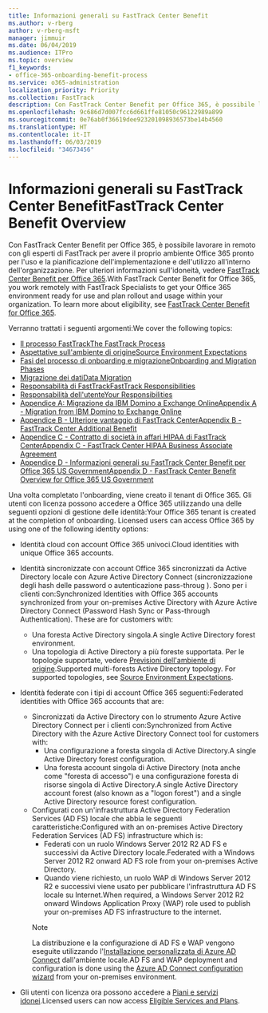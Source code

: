 ```yaml
---
title: Informazioni generali su FastTrack Center Benefit
ms.author: v-rberg
author: v-rberg-msft
manager: jimmuir
ms.date: 06/04/2019
ms.audience: ITPro
ms.topic: overview
f1_keywords:
- office-365-onboarding-benefit-process
ms.service: o365-administration
localization_priority: Priority
ms.collection: FastTrack
description: Con FastTrack Center Benefit per Office 365, è possibile lavorare in remoto con gli esperti di FastTrack per avere il proprio ambiente Office 365 pronto per l'uso e la pianificazione dell'implementazione e dell'utilizzo all'interno dell'organizzazione. Per ulteriori informazioni sull'idoneità, vedere FastTrack Center Benefit per Office 365.
ms.openlocfilehash: 9c686d7d007fcc6d661ffe81050c96122989a899
ms.sourcegitcommit: 0e76ab0f36619dee923201098936573be14b4560
ms.translationtype: HT
ms.contentlocale: it-IT
ms.lasthandoff: 06/03/2019
ms.locfileid: "34673456"
---
```

# <a name="fasttrack-center-benefit-overview"></a><span data-ttu-id="89573-104">Informazioni generali su FastTrack Center Benefit</span><span class="sxs-lookup"><span data-stu-id="89573-104">FastTrack Center Benefit Overview</span></span>

<span data-ttu-id="89573-p102">Con FastTrack Center Benefit per Office 365, è possibile lavorare in remoto con gli esperti di FastTrack per avere il proprio ambiente Office 365 pronto per l'uso e la pianificazione dell'implementazione e dell'utilizzo all'interno dell'organizzazione. Per ulteriori informazioni sull'idoneità, vedere [FastTrack Center Benefit per Office 365](O365-fasttrack-benefit-for-office-365.md).</span><span class="sxs-lookup"><span data-stu-id="89573-p102">With FastTrack Center Benefit for Office 365, you work remotely with FastTrack Specialists to get your Office 365 environment ready for use and plan rollout and usage within your organization. To learn more about eligibility, see [FastTrack Center Benefit for Office 365](O365-fasttrack-benefit-for-office-365.md).</span></span>
  
<span data-ttu-id="89573-107">Verranno trattati i seguenti argomenti:</span><span class="sxs-lookup"><span data-stu-id="89573-107">We cover the following topics:</span></span>
- [<span data-ttu-id="89573-108">Il processo FastTrack</span><span class="sxs-lookup"><span data-stu-id="89573-108">The FastTrack Process</span></span>](O365-fasttrack-process.md) 
- [<span data-ttu-id="89573-109">Aspettative sull'ambiente di origine</span><span class="sxs-lookup"><span data-stu-id="89573-109">Source Environment Expectations</span></span>](O365-source-environment-expectations.md)
- [<span data-ttu-id="89573-110">Fasi del processo di onboarding e migrazione</span><span class="sxs-lookup"><span data-stu-id="89573-110">Onboarding and Migration Phases</span></span>](O365-onboarding-and-migration.md)
- [<span data-ttu-id="89573-111">Migrazione dei dati</span><span class="sxs-lookup"><span data-stu-id="89573-111">Data Migration</span></span>](O365-data-migration.md)
- [<span data-ttu-id="89573-112">Responsabilità di FastTrack</span><span class="sxs-lookup"><span data-stu-id="89573-112">FastTrack Responsibilities</span></span>](O365-fasttrack-responsibilities.md)
- [<span data-ttu-id="89573-113">Responsabilità dell'utente</span><span class="sxs-lookup"><span data-stu-id="89573-113">Your Responsibilities</span></span>](O365-your-responsibilities.md) 
- [<span data-ttu-id="89573-114">Appendice A: Migrazione da IBM Domino a Exchange Online</span><span class="sxs-lookup"><span data-stu-id="89573-114">Appendix A - Migration from IBM Domino to Exchange Online</span></span>](O365-from-ibm-domino-to-exchange-online.md)
- [<span data-ttu-id="89573-115">Appendice B - Ulteriore vantaggio di FastTrack Center</span><span class="sxs-lookup"><span data-stu-id="89573-115">Appendix B - FastTrack Center Additional Benefit</span></span>](O365-fasttrack-additional-benefits.md)
- [<span data-ttu-id="89573-116">Appendice C - Contratto di società in affari HIPAA di FastTrack Center</span><span class="sxs-lookup"><span data-stu-id="89573-116">Appendix C - FastTrack Center HIPAA Business Associate Agreement</span></span>](O365-hipaa-business-associate-agreement.md)
- [<span data-ttu-id="89573-117">Appendice D - Informazioni generali su FastTrack Center Benefit per Office 365 US Government</span><span class="sxs-lookup"><span data-stu-id="89573-117">Appendix D - FastTrack Center Benefit Overview for Office 365 US Government</span></span>](US-Gov-appendix-overview.md)
    
<span data-ttu-id="89573-p103">Una volta completato l'onboarding, viene creato il tenant di Office 365. Gli utenti con licenza possono accedere a Office 365 utilizzando una delle seguenti opzioni di gestione delle identità:</span><span class="sxs-lookup"><span data-stu-id="89573-p103">Your Office 365 tenant is created at the completion of onboarding. Licensed users can access Office 365 by using one of the following identity options:</span></span>
- <span data-ttu-id="89573-120">Identità cloud con account Office 365 univoci.</span><span class="sxs-lookup"><span data-stu-id="89573-120">Cloud identities with unique Office 365 accounts.</span></span>
- <span data-ttu-id="89573-p104">Identità sincronizzate con account Office 365 sincronizzati da Active Directory locale con Azure Active Directory Connect (sincronizzazione degli hash delle password o autenticazione pass-throug ). Sono per i clienti con:</span><span class="sxs-lookup"><span data-stu-id="89573-p104">Synchronized Identities with Office 365 accounts synchronized from your on-premises Active Directory with Azure Active Directory Connect (Password Hash Sync or Pass-through Authentication). These are for customers with:</span></span>
  - <span data-ttu-id="89573-123">Una foresta Active Directory singola.</span><span class="sxs-lookup"><span data-stu-id="89573-123">A single Active Directory forest environment.</span></span>
  - <span data-ttu-id="89573-p105">Una topologia di Active Directory a più foreste supportata. Per le topologie supportate, vedere [Previsioni dell'ambiente di origine](O365-source-environment-expectations.md).</span><span class="sxs-lookup"><span data-stu-id="89573-p105">Supported multi-forests Active Directory topology. For supported topologies, see [Source Environment Expectations](O365-source-environment-expectations.md).</span></span>
- <span data-ttu-id="89573-126">Identità federate con i tipi di account Office 365 seguenti:</span><span class="sxs-lookup"><span data-stu-id="89573-126">Federated identities with Office 365 accounts that are:</span></span>
  - <span data-ttu-id="89573-127">Sincronizzati da Active Directory con lo strumento Azure Active Directory Connect per i clienti con:</span><span class="sxs-lookup"><span data-stu-id="89573-127">Synchronized from Active Directory with the Azure Active Directory Connect tool for customers with:</span></span>
      - <span data-ttu-id="89573-128">Una configurazione a foresta singola di Active Directory.</span><span class="sxs-lookup"><span data-stu-id="89573-128">A single Active Directory forest configuration.</span></span>
      - <span data-ttu-id="89573-129">Una foresta account singola di Active Directory (nota anche come "foresta di accesso") e una configurazione foresta di risorse singola di Active Directory.</span><span class="sxs-lookup"><span data-stu-id="89573-129">A single Active Directory account forest (also known as a "logon forest") and a single Active Directory resource forest configuration.</span></span>
  - <span data-ttu-id="89573-130">Configurati con un'infrastruttura Active Directory Federation Services (AD FS) locale che abbia le seguenti caratteristiche:</span><span class="sxs-lookup"><span data-stu-id="89573-130">Configured with an on-premises Active Directory Federation Services (AD FS) infrastructure which is:</span></span>
      - <span data-ttu-id="89573-131">Federati con un ruolo Windows Server 2012 R2 AD FS e successivi da Active Directory locale.</span><span class="sxs-lookup"><span data-stu-id="89573-131">Federated with a Windows Server 2012 R2 onward AD FS role from your on-premises Active Directory.</span></span>
      - <span data-ttu-id="89573-132">Quando viene richiesto, un ruolo WAP di Windows Server 2012 R2 e successivi viene usato per pubblicare l'infrastruttura AD FS locale su Internet.</span><span class="sxs-lookup"><span data-stu-id="89573-132">When required, a Windows Server 2012 R2 onward Windows Application Proxy (WAP) role used to publish your on-premises AD FS infrastructure to the internet.</span></span>
    > [!NOTE]
    > <span data-ttu-id="89573-133">La distribuzione e la configurazione di AD FS e WAP vengono eseguite utilizzando l'[Installazione personalizzata di Azure AD Connect](https://go.microsoft.com/fwlink/?linkid=844794) dall'ambiente locale.</span><span class="sxs-lookup"><span data-stu-id="89573-133">AD FS and WAP deployment and configuration is done using the [Azure AD Connect configuration wizard](https://go.microsoft.com/fwlink/?linkid=844794) from your on-premises environment.</span></span> 
  
- <span data-ttu-id="89573-134">Gli utenti con licenza ora possono accedere a [Piani e servizi idonei](M365-eligible-services-and-plans.md).</span><span class="sxs-lookup"><span data-stu-id="89573-134">Licensed users can now access [Eligible Services and Plans](M365-eligible-services-and-plans.md).</span></span>
    

 
